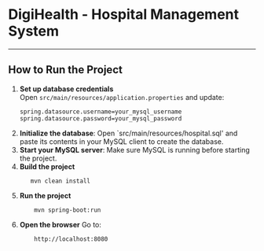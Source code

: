 # DigiHealth - Hospital Management System

---

##  How to Run the Project

1. **Set up database credentials**  
   Open `src/main/resources/application.properties` and update:
   ```properties
   spring.datasource.username=your_mysql_username
   spring.datasource.password=your_mysql_password
2. **Initialize the database**:
   Open `src/main/resources/hospital.sql' and
    paste its contents in your MySQL client to create the database.
3. **Start your MySQL server**:
   Make sure MySQL is running before starting the project.
4. **Build the project**
    ```properties
       mvn clean install
5. **Run the project**
   ```properties
       mvn spring-boot:run
6. **Open the browser**
   Go to:
   ```properties
       http://localhost:8080
